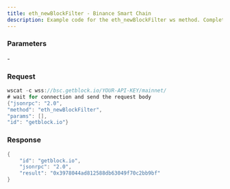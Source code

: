 ```yaml
---
title: eth_newBlockFilter - Binance Smart Chain
description: Example code for the eth_newBlockFilter ws method. Сomplete guide on how to use eth_newBlockFilter ws in GetBlock.io Web3 documentation.
---
```


### Parameters


\-

### Request

``` java
wscat -c wss://bsc.getblock.io/YOUR-API-KEY/mainnet/ 
# wait for connection and send the request body 
{"jsonrpc": "2.0",
"method": "eth_newBlockFilter",
"params": [],
"id": "getblock.io"}
```

###  Response

``` java
{
    "id": "getblock.io",
    "jsonrpc": "2.0",
    "result": "0x3978044ad812588db63049f70c2bb9bf"
}
```

